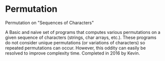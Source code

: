 # Permutation
Permutation on "Sequences of Characters"

A Basic and naive set of programs that computes various permutations on a given sequence of characters (strings, char arrays, etc.). These programs do not consider unique permutations (or variations of characters) so repeated permutations can occur. However, this oddity can easily be resolved to improve complexity time. Completed in 2016 by Kevin.
